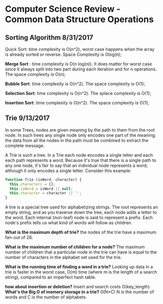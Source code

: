# Computer Science Review - Common Data Structure Operations

## Sorting Algorithm 8/31/2017
Quick Sort: time complexity is O(n^2), worst case happens when the array is already sorted or reverse. Space Complexity is Olog(n);

**Merge Sort** : time complexity is O(n log(n)). It does matter for worst case since it always split into two part during each iteration and for n operations. The space complexity is O(n);

**Bubble Sort**: time complexity is O(n^2). The space complexity is O(1);

**Selection Sort**: time complexity is O(n^2). The splace complexity is O(1);

**Insertion Sort**: time complexity is O(n^2). The space complexity is O(1);


## Trie 9/13/2017

In some Trees, nodes are given meaning by the path to them from the root node. In such trees any single node only encodes one part of the meaning; the data from all the nodes in the path must be combined to extract the complete message.

A Trie is such a tree. In a Trie each node encodes a single letter and each each path represents a word. Because it's true that there is a single path to any one node, it's fair to say that an individual node represents a word, although it only encodes a single letter. Consider this example:

```javascript
function Trie (isWord, character) {
  this.characters = {};
  this.isWord = isWord || null;
  this.character = character || '';
}
```

A trie is a special tree used for alphabetizing strings. The root represents an empty string, and as you traverse down the tree, each node adds a letter to the word. Each internal (non-leaf) node is said to represent a prefix. Each node's prefix tells us what kind of words will follow as children.


**What is the maximum depth of trie?**
the nodes of the trie have a maximum fan-out of 26.

**What is the maximum number of children for a node?**
The maximum number of children that a particular node in the trie can have is equal to the number of characters in the alphabet set used for the trie.

**What is the running time of finding a word in a trie?**
Looking up data in a trie is faster in the worst case, O(m) time (where m is the length of a search string), compared to an imperfect hash table.

**how about insertion or deletion?**
Insert and search costs O(key_length)
**What's the Big O of memory storage in a trie?**
0(N*C) N is the number of words and C is the number of alphabets.
